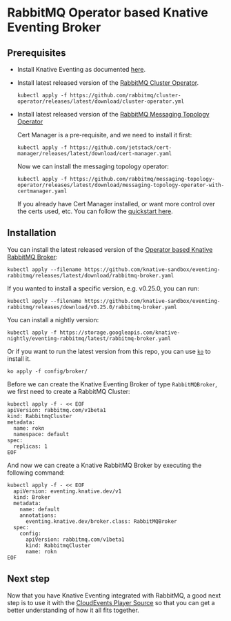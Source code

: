 # RabbitMQ Operator based Knative Eventing Broker

## Prerequisites

* Install Knative Eventing as documented [here](https://knative.dev/docs/install/).

* Install latest released version of the [RabbitMQ Cluster Operator](https://github.com/rabbitmq/cluster-operator).

    ```
    kubectl apply -f https://github.com/rabbitmq/cluster-operator/releases/latest/download/cluster-operator.yml
    ```

* Install latest released version of the [RabbitMQ Messaging Topology Operator](https://github.com/rabbitmq/messaging-topology-operator)

    Cert Manager is a pre-requisite, and we need to install it first:

    ```
    kubectl apply -f https://github.com/jetstack/cert-manager/releases/latest/download/cert-manager.yaml
    ```

    Now we can install the messaging topology operator:

    ```
    kubectl apply -f https://github.com/rabbitmq/messaging-topology-operator/releases/latest/download/messaging-topology-operator-with-certmanager.yaml
    ```

    If you already have Cert Manager installed, or want more control over the certs used, etc. You can follow the [quickstart here](https://github.com/rabbitmq/messaging-topology-operator#quickstart).

## Installation

You can install the latest released version of the [Operator based Knative RabbitMQ Broker](https://github.com/knative-sandbox/eventing-rabbitmq/releases/):

```shell
kubectl apply --filename https://github.com/knative-sandbox/eventing-rabbitmq/releases/latest/download/rabbitmq-broker.yaml
```

If you wanted to install a specific version, e.g. v0.25.0, you can run:

```shell
kubectl apply --filename https://github.com/knative-sandbox/eventing-rabbitmq/releases/download/v0.25.0/rabbitmq-broker.yaml
```

You can install a nightly version:

```shell
kubectl apply -f https://storage.googleapis.com/knative-nightly/eventing-rabbitmq/latest/rabbitmq-broker.yaml
```

Or if you want to run the latest version from this repo, you can use [`ko`](https://github.com/google/ko) to install it.

```
ko apply -f config/broker/
```

Before we can create the Knative Eventing Broker of type `RabbitMQBroker`, we first need to create a RabbitMQ Cluster:

```shell
kubectl apply -f - << EOF
apiVersion: rabbitmq.com/v1beta1
kind: RabbitmqCluster
metadata:
  name: rokn
  namespace: default
spec:
  replicas: 1
EOF
```

And now we can create a Knative RabbitMQ Broker by executing the following command:

```shell
kubectl apply -f - << EOF
  apiVersion: eventing.knative.dev/v1
  kind: Broker
  metadata:
    name: default
    annotations:
      eventing.knative.dev/broker.class: RabbitMQBroker
  spec:
    config:
      apiVersion: rabbitmq.com/v1beta1
      kind: RabbitmqCluster
      name: rokn
EOF
```

## Next step

Now that you have Knative Eventing integrated with RabbitMQ, a good next step is to use it with the [CloudEvents Player Source](https://knative.dev/docs/getting-started/first-source/) so that you can get a better understanding of how it all fits together.
